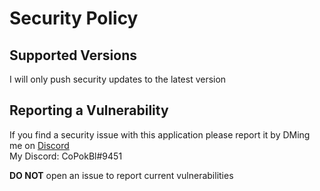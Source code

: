 # Security Policy

## Supported Versions

I will only push security updates to the latest version

## Reporting a Vulnerability

If you find a security issue with this application please report it by DMing me on [Discord](https://discord.com)  
My Discord: CoPokBl#9451

**DO NOT** open an issue to report current vulnerabilities
